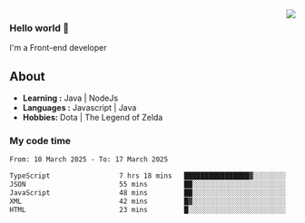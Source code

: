 <img align='right' src="https://github-readme-stats.vercel.app/api?username=jumodada&show_icons=true&theme=vue">

### Hello world 👋

I'm a Front-end developer 
    
## About
-  **Learning :** Java | NodeJs
-  **Languages :** Javascript | Java
-  **Hobbies:** Dota | The Legend of Zelda

### My code time

<!--START_SECTION:waka-->

```txt
From: 10 March 2025 - To: 17 March 2025

TypeScript                 7 hrs 18 mins   ████████████████▓░░░░░░░░   66.84 %
JSON                       55 mins         ██░░░░░░░░░░░░░░░░░░░░░░░   08.43 %
JavaScript                 48 mins         ██░░░░░░░░░░░░░░░░░░░░░░░   07.34 %
XML                        42 mins         █▓░░░░░░░░░░░░░░░░░░░░░░░   06.52 %
HTML                       23 mins         █░░░░░░░░░░░░░░░░░░░░░░░░   03.51 %
```

<!--END_SECTION:waka-->
